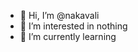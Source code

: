 - 👋 Hi, I’m @nakavali
- 👀 I’m interested in nothing
- 🌱 I’m currently learning 


<!---
nakavali/nakavali is a ✨ special ✨ repository because its `README.md` (this file) 
--->
